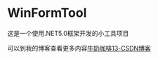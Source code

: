 # WinFormTool
这是一个使用.NET5.0框架开发的小工具项目

可以到我的博客查看更多内容[牛奶咖啡13-CSDN博客](https://blog.csdn.net/xiaochenXIHUA?type=blog)
